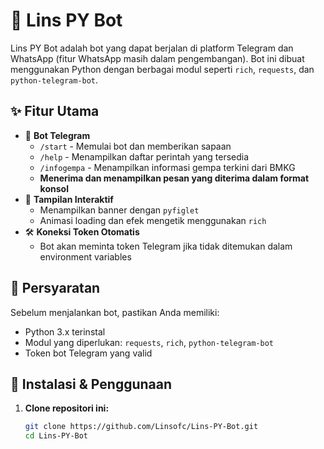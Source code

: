 # 🤖 Lins PY Bot

Lins PY Bot adalah bot yang dapat berjalan di platform Telegram dan WhatsApp (fitur WhatsApp masih dalam pengembangan). Bot ini dibuat menggunakan Python dengan berbagai modul seperti `rich`, `requests`, dan `python-telegram-bot`.

## ✨ Fitur Utama
- 🚀 **Bot Telegram**
  - `/start` - Memulai bot dan memberikan sapaan
  - `/help` - Menampilkan daftar perintah yang tersedia
  - `/infogempa` - Menampilkan informasi gempa terkini dari BMKG
  - **Menerima dan menampilkan pesan yang diterima dalam format konsol**
- 🔄 **Tampilan Interaktif**
  - Menampilkan banner dengan `pyfiglet`
  - Animasi loading dan efek mengetik menggunakan `rich`
- 🛠 **Koneksi Token Otomatis**
  - Bot akan meminta token Telegram jika tidak ditemukan dalam environment variables

## 📌 Persyaratan
Sebelum menjalankan bot, pastikan Anda memiliki:
- Python 3.x terinstal
- Modul yang diperlukan: `requests`, `rich`, `python-telegram-bot`
- Token bot Telegram yang valid

## 🔧 Instalasi & Penggunaan
1. **Clone repositori ini:**
   ```bash
   git clone https://github.com/Linsofc/Lins-PY-Bot.git
   cd Lins-PY-Bot
